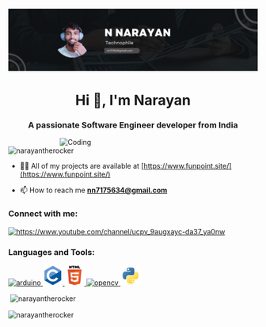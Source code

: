 ![logo](https://github.com/NarayanTheRocker/NarayanTheRocker/blob/main/N%20NARAYAN%20(4).png)
<h1 align="center">Hi 👋, I'm Narayan</h1>
<h3 align="center">A passionate Software Engineer developer from India</h3>
<img align="right" alt="Coding" width="400" src="https://user-images.githubusercontent.com/74038190/264141683-8aa99f6c-267d-4977-9cd3-1a4c11675863.gif">

<p align="left"> <img src="https://komarev.com/ghpvc/?username=narayantherocker&label=Profile%20views&color=0e75b6&style=flat" alt="narayantherocker" /> </p>

- 👨‍💻 All of my projects are available at [https://www.funpoint.site/](https://www.funpoint.site/)

- 📫 How to reach me **nn7175634@gmail.com**

<h3 align="left">Connect with me:</h3>
<p align="left">
<a href="https://www.youtube.com/c/https://www.youtube.com/channel/ucpv_9augxayc-da37_ya0nw" target="blank"><img align="center" src="https://raw.githubusercontent.com/rahuldkjain/github-profile-readme-generator/master/src/images/icons/Social/youtube.svg" alt="https://www.youtube.com/channel/ucpv_9augxayc-da37_ya0nw" height="30" width="40" /></a>
</p>

<h3 align="left">Languages and Tools:</h3>
<p align="left"> <a href="https://www.arduino.cc/" target="_blank" rel="noreferrer"> <img src="https://cdn.worldvectorlogo.com/logos/arduino-1.svg" alt="arduino" width="40" height="40"/> </a> <a href="https://www.cprogramming.com/" target="_blank" rel="noreferrer"> <img src="https://raw.githubusercontent.com/devicons/devicon/master/icons/c/c-original.svg" alt="c" width="40" height="40"/> </a> <a href="https://www.w3.org/html/" target="_blank" rel="noreferrer"> <img src="https://raw.githubusercontent.com/devicons/devicon/master/icons/html5/html5-original-wordmark.svg" alt="html5" width="40" height="40"/> </a> <a href="https://opencv.org/" target="_blank" rel="noreferrer"> <img src="https://www.vectorlogo.zone/logos/opencv/opencv-icon.svg" alt="opencv" width="40" height="40"/> </a> <a href="https://www.python.org" target="_blank" rel="noreferrer"> <img src="https://raw.githubusercontent.com/devicons/devicon/master/icons/python/python-original.svg" alt="python" width="40" height="40"/> </a> </p>

<p>&nbsp;<img align="center" src="https://github-readme-stats.vercel.app/api?username=narayantherocker&show_icons=true&locale=en" alt="narayantherocker" /></p>

<p><img align="center" src="https://github-readme-streak-stats.herokuapp.com/?user=narayantherocker&" alt="narayantherocker" /></p>

